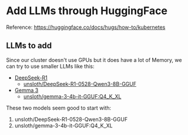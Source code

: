 # Add LLMs through HuggingFace

Reference: https://huggingface.co/docs/hugs/how-to/kubernetes

## LLMs to add

Since our cluster doesn't use GPUs but it does have a lot of Memory, we can try to use smaller LLMs like this:

- [DeepSeek-R1](https://docs.unsloth.ai/basics/deepseek-r1-0528-how-to-run-locally)
  - [unsloth/DeepSeek-R1-0528-Qwen3-8B-GGUF](https://huggingface.co/unsloth/DeepSeek-R1-0528-Qwen3-8B-GGUF)
- [Gemma 3](https://docs.unsloth.ai/basics/gemma-3-how-to-run-and-fine-tune)
  - [unsloth/gemma-3-4b-it-GGUF:Q4_K_XL](https://huggingface.co/unsloth/gemma-3-4b-it-GGUF)

These two models seem good to start with:

1. unsloth/DeepSeek-R1-0528-Qwen3-8B-GGUF
2. unsloth/gemma-3-4b-it-GGUF:Q4_K_XL

